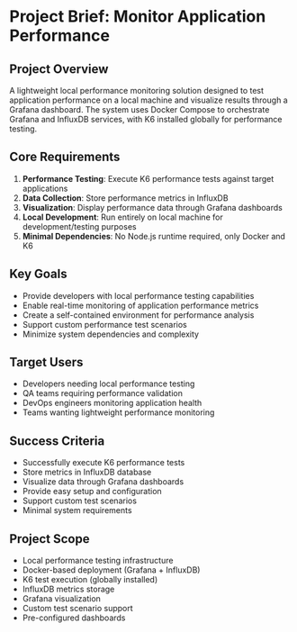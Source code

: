 # Project Brief: Monitor Application Performance

## Project Overview
A lightweight local performance monitoring solution designed to test application performance on a local machine and visualize results through a Grafana dashboard. The system uses Docker Compose to orchestrate Grafana and InfluxDB services, with K6 installed globally for performance testing.

## Core Requirements
1. **Performance Testing**: Execute K6 performance tests against target applications
2. **Data Collection**: Store performance metrics in InfluxDB
3. **Visualization**: Display performance data through Grafana dashboards
4. **Local Development**: Run entirely on local machine for development/testing purposes
5. **Minimal Dependencies**: No Node.js runtime required, only Docker and K6

## Key Goals
- Provide developers with local performance testing capabilities
- Enable real-time monitoring of application performance metrics
- Create a self-contained environment for performance analysis
- Support custom performance test scenarios
- Minimize system dependencies and complexity

## Target Users
- Developers needing local performance testing
- QA teams requiring performance validation
- DevOps engineers monitoring application health
- Teams wanting lightweight performance monitoring

## Success Criteria
- Successfully execute K6 performance tests
- Store metrics in InfluxDB database
- Visualize data through Grafana dashboards
- Provide easy setup and configuration
- Support custom test scenarios
- Minimal system requirements

## Project Scope
- Local performance testing infrastructure
- Docker-based deployment (Grafana + InfluxDB)
- K6 test execution (globally installed)
- InfluxDB metrics storage
- Grafana visualization
- Custom test scenario support
- Pre-configured dashboards